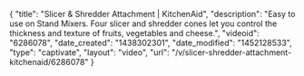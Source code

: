{
    "title": "Slicer & Shredder Attachment | KitchenAid",
    "description": "Easy to use on Stand Mixers. Four slicer and shredder cones let you control the thickness and texture of fruits, vegetables and cheese.",
    "videoid": "6286078",
    "date_created": "1438302301",
    "date_modified": "1452128533",
    "type": "captivate",
    "layout": "video",
    "url": "\/v\/slicer-shredder-attachment-kitchenaid\/6286078"
}